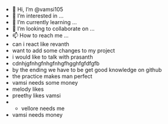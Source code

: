 - 👋 Hi, I’m @vamsi105
- 👀 I’m interested in ...
- 🌱 I’m currently learning ...
- 💞️ I’m looking to collaborate on ...
- 📫 How to reach me ...
- can i react like revanth
- want to add some changes to my project
- i would like to talk with prasanth
- cdnhjgfnhgfnhgfnhgfhgghfgfdfgfb
- by the ending we have to be get good knowledge on github
- the practice makes man perfect
- vamsi needs some money
- melody likes
- preethy likes vamsi
- - vellore needs me
- vamsi needs money
<!---
vamsi105/vamsi105 is a ✨ special ✨ repository because its `README.md` (this file) appears on your GitHub profile.
You can click the Preview link to take a look at your changes.
--->
